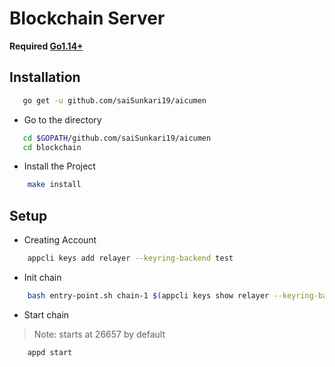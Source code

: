 Blockchain Server
===


**Required [Go1.14+](https://golang.org/dl/)**

## Installation

```bash
   go get -u github.com/saiSunkari19/aicumen
```
- Go to the directory 
```bash
   cd $GOPATH/github.com/saiSunkari19/aicumen
   cd blockchain
```
- Install the Project
```bash
    make install
```

## Setup
- Creating Account

```bash
    appcli keys add relayer --keyring-backend test
```
- Init chain
```bash
    bash entry-point.sh chain-1 $(appcli keys show relayer --keyring-backed test) stake
```

- Start chain
> Note: starts at 26657 by default
```bash
    appd start
```